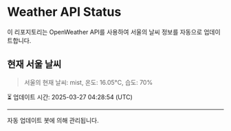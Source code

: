 
# Weather API Status

이 리포지토리는 OpenWeather API를 사용하여 서울의 날씨 정보를 자동으로 업데이트합니다.

## 현재 서울 날씨
> 서울의 현재 날씨: mist, 온도: 16.05°C, 습도: 70%

⏳ 업데이트 시간: 2025-03-27 04:28:54 (UTC)

---
자동 업데이트 봇에 의해 관리됩니다.
